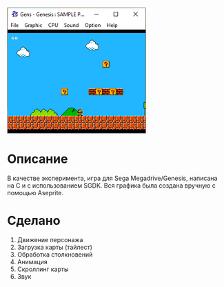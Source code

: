 ![Alt text](screenshots/mario.png)

# Описание
В качестве эксперимента, игра для Sega Megadrive/Genesis,
написана на C и с использованием SGDK. 
Вся графика была создана вручную с помощью Aseprite.

# Сделано
1) Движение персонажа
2) Загрузка карты (тайлест)
3) Обработка столкновений
4) Анимация
5) Скроллинг карты
6) Звук